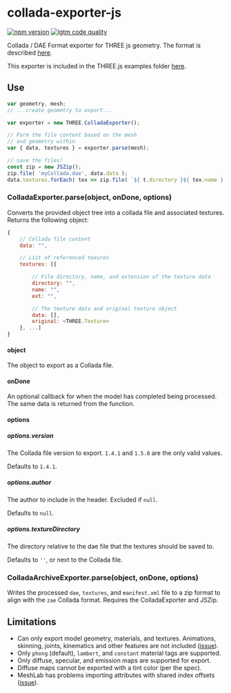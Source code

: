 # collada-exporter-js

[![npm version](https://img.shields.io/npm/v/collada-exporter.svg?style=flat-square)](https://www.npmjs.com/package/collada-exporter)
[![lgtm code quality](https://img.shields.io/lgtm/grade/javascript/g/gkjohnson/collada-exporter-js.svg?style=flat-square&label=code-quality)](https://lgtm.com/projects/g/gkjohnson/collada-exporter-js/)

Collada / DAE Format exporter for THREE js geometry. The format is described [here](https://www.khronos.org/collada/).

This exporter is included in the THREE.js examples folder [here](https://github.com/mrdoob/three.js/blob/dev/examples/js/exporters/ColladaExporter.js).

## Use

```js
var geometry, mesh;
// ...create geometry to export...

var exporter = new THREE.ColladaExporter();

// Form the file content based on the mesh
// and geometry within
var { data, textures } = exporter.parse(mesh);

// save the files!
const zip = new JSZip();
zip.file( 'myCollada.dae', data.data );
data.textures.forEach( tex => zip.file( `${ t.directory }${ tex.name }.${ tex.ext }`, tex.data ) );

```

### ColladaExporter.parse(object, onDone, options)

Converts the provided object tree into a collada file and associated textures. Returns the following object:
```js
{
	// Collada file content
	data: "",

	// List of referenced texures
	textures: [{

		// File directory, name, and extension of the texture data
		directory: "",
		name: "",
		ext: "",

		// The texture data and original texture object
		data: [],
		original: <THREE.Texture>
	}, ...]
}
```

#### object

The object to export as a Collada file.

#### onDone

An optional callback for when the model has completed being processed. The same data is returned from the function.

#### options
##### options.version

The Collada file version to export. `1.4.1` and `1.5.0` are the only valid values.

Defaults to `1.4.1`.

##### options.author

The author to include in the header. Excluded if `null`.

Defaults to `null`.

##### options.textureDirectory

The directory relative to the dae file that the textures should be saved to.

Defaults to `''`, or next to the Collada file.

### ColladaArchiveExporter.parse(object, onDone, options)

Writes the processed `dae`, `textures`, and `manifest.xml` file to a zip format to align with the `zae` Collada format. Requires the ColladaExporter and JSZip.

## Limitations

- Can only export model geometry, materials, and textures. Animations, skinning, joints, kinematics and other features are not included ([issue](https://github.com/gkjohnson/collada-exporter-js/issues/4)).
- Only `phong` (default), `lambert`, and `constant` material tags are supported.
- Only diffuse, specular, and emission maps are supported for export.
- Diffuse maps cannot be exported with a tint color (per the spec).
- MeshLab has problems importing attributes with shared index offsets ([issue](https://github.com/gkjohnson/collada-exporter-js/issues/8)).
